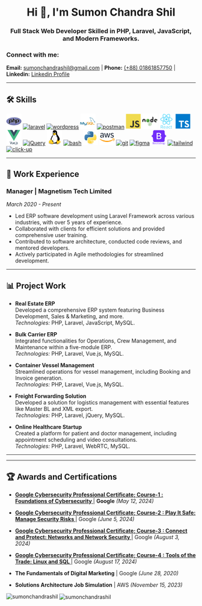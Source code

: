 <h1 align="center">Hi 👋, I'm Sumon Chandra Shil</h1>
<h3 align="center">Full Stack Web Developer Skilled in PHP, Laravel, JavaScript, and Modern Frameworks.</h3>

<h3 align="left">Connect with me:</h3>
<p align="left">
  
**Email:** [sumonchandrashil@gmail.com](mailto:sumonchandrashil@gmail.com) |
**Phone:** [(+88) 01861857750](tel:+8801861857750) |
**Linkedin:** [Linkedin Profile](https://www.linkedin.com/in/sumon-chandra-shil)

</p>

---

## 🛠 Skills
<p align="left">
  <a href="https://www.php.net" target="_blank" rel="noreferrer"><img src="https://raw.githubusercontent.com/devicons/devicon/master/icons/php/php-original.svg" alt="php" width="40" height="40"/></a>
  <a href="https://laravel.com/" target="_blank" rel="noreferrer"><img src="https://cdn.worldvectorlogo.com/logos/laravel-2.svg" alt="laravel" width="40" height="40"/></a>
  <a href="https://wordpress.com/" target="_blank" rel="noreferrer"><img src="https://www.vectorlogo.zone/logos/wordpress/wordpress-icon.svg" alt="wordpress" width="40" height="40"/></a>  
  <a href="https://www.mysql.com/" target="_blank" rel="noreferrer"><img src="https://raw.githubusercontent.com/devicons/devicon/master/icons/mysql/mysql-original-wordmark.svg" alt="mysql" width="40" height="40"/></a>    
  <a href="https://postman.com" target="_blank" rel="noreferrer"><img src="https://www.vectorlogo.zone/logos/getpostman/getpostman-icon.svg" alt="postman" width="40" height="40"/></a>  
  <a href="https://developer.mozilla.org/en-US/docs/Web/JavaScript" target="_blank" rel="noreferrer"><img src="https://raw.githubusercontent.com/devicons/devicon/master/icons/javascript/javascript-original.svg" alt="javascript" width="40" height="40"/></a>  
  <a href="https://nodejs.org" target="_blank" rel="noreferrer"><img src="https://raw.githubusercontent.com/devicons/devicon/master/icons/nodejs/nodejs-original-wordmark.svg" alt="nodejs" width="40" height="40"/></a>
  <a href="https://reactjs.org/" target="_blank" rel="noreferrer"><img src="https://raw.githubusercontent.com/devicons/devicon/master/icons/react/react-original-wordmark.svg" alt="react" width="40" height="40"/></a>
  <a href="https://www.typescriptlang.org/" target="_blank" rel="noreferrer"><img src="https://raw.githubusercontent.com/devicons/devicon/master/icons/typescript/typescript-original.svg" alt="typescript" width="40" height="40"/></a>
  <a href="https://vuejs.org/" target="_blank" rel="noreferrer"><img src="https://raw.githubusercontent.com/devicons/devicon/master/icons/vuejs/vuejs-original-wordmark.svg" alt="vuejs" width="40" height="40"/></a>
  <a href="https://jquery.com" target="_blank" rel="noreferrer"><img src="https://www.vectorlogo.zone/logos/jquery/jquery-icon.svg" alt="jQuery" width="40" height="40"/></a>  
  <a href="https://www.linux.org/" target="_blank" rel="noreferrer"><img src="https://raw.githubusercontent.com/devicons/devicon/master/icons/linux/linux-original.svg" alt="linux" width="40" height="40"/></a>
  <a href="https://www.gnu.org/software/bash/" target="_blank" rel="noreferrer"><img src="https://www.vectorlogo.zone/logos/gnu_bash/gnu_bash-icon.svg" alt="bash" width="40" height="40"/></a>
  <a href="https://www.python.org" target="_blank" rel="noreferrer"><img src="https://raw.githubusercontent.com/devicons/devicon/master/icons/python/python-original.svg" alt="python" width="40" height="40"/></a>    
  <a href="https://aws.amazon.com" target="_blank" rel="noreferrer"><img src="https://raw.githubusercontent.com/devicons/devicon/master/icons/amazonwebservices/amazonwebservices-original-wordmark.svg" alt="aws" width="40" height="40"/></a>
  <a href="https://git-scm.com/" target="_blank" rel="noreferrer"><img src="https://www.vectorlogo.zone/logos/git-scm/git-scm-icon.svg" alt="git" width="40" height="40"/></a>
  <a href="https://www.figma.com/" target="_blank" rel="noreferrer"><img src="https://www.vectorlogo.zone/logos/figma/figma-icon.svg" alt="figma" width="40" height="40"/></a>  
  <a href="https://getbootstrap.com" target="_blank" rel="noreferrer"><img src="https://raw.githubusercontent.com/devicons/devicon/master/icons/bootstrap/bootstrap-plain-wordmark.svg" alt="bootstrap" width="40" height="40"/></a>
  <a href="https://tailwindcss.com/" target="_blank" rel="noreferrer"><img src="https://www.vectorlogo.zone/logos/tailwindcss/tailwindcss-icon.svg" alt="tailwind" width="40" height="40"/></a>  
  <a href="https://clickup.com/" target="_blank" rel="noreferrer"><img src="https://www.svgrepo.com/show/331339/clickup.svg" alt="click-up" width="40" height="40"/></a>
</p>

---

## 💼 Work Experience

### Manager | Magnetism Tech Limited  
*March 2020 - Present*  
- Led ERP software development using Laravel Framework across various industries, with over 5 years of experience.
- Collaborated with clients for efficient solutions and provided comprehensive user training.
- Contributed to software architecture, conducted code reviews, and mentored developers.
- Actively participated in Agile methodologies for streamlined development.

---

## 📊 Project Work

- **Real Estate ERP**  
  Developed a comprehensive ERP system featuring Business Development, Sales & Marketing, and more.  
  *Technologies:* PHP, Laravel, JavaScript, MySQL.

- **Bulk Carrier ERP**  
  Integrated functionalities for Operations, Crew Management, and Maintenance within a five-module ERP.  
  *Technologies:* PHP, Laravel, Vue.js, MySQL.

- **Container Vessel Management**  
  Streamlined operations for vessel management, including Booking and Invoice generation.  
  *Technologies:* PHP, Laravel, Vue.js, MySQL.

- **Freight Forwarding Solution**  
  Developed a solution for logistics management with essential features like Master BL and XML export.  
  *Technologies:* PHP, Laravel, jQuery, MySQL.

- **Online Healthcare Startup**  
  Created a platform for patient and doctor management, including appointment scheduling and video consultations.  
  *Technologies:* PHP, Laravel, WebRTC, MySQL.

---

---

## 🏆 Awards and Certifications

- **<a href="https://www.coursera.org/account/accomplishments/verify/TEM5S76FH2DP?utm_source=link&utm_medium=certificate&utm_content=cert_image&utm_campaign=sharing_cta&utm_product=course" target="_blank" rel="noreferrer"> Google Cybersecurity Professional Certificate; Course-1 : Foundations of Cybersecurity </a>** | **Google** *(May 12, 2024)*  
- **<a href="https://www.coursera.org/account/accomplishments/verify/NLKU6FRCQ3DL?utm_source=link&utm_medium=certificate&utm_content=cert_image&utm_campaign=sharing_cta&utm_product=course" target="_blank" rel="noreferrer"> Google Cybersecurity Professional Certificate; Course-2 : Play It Safe: Manage Security Risks </a>** | Google *(June 5, 2024)*
- **<a href="" target="_blank" rel="noreferrer"> Google Cybersecurity Professional Certificate; Course-3 : Connect and Protect: Networks and Network Security </a>** | Google *(August 3, 2024)*
- **<a href="https://www.coursera.org/account/accomplishments/verify/2CZMCZZ45SH9" target="_blank" rel="noreferrer"> Google Cybersecurity Professional Certificate; Course-4 : Tools of the Trade: Linux and SQL </a>** | Google *(August 17, 2024)*

- **The Fundamentals of Digital Marketing** | Google *(June 28, 2020)*  
- **Solutions Architecture Job Simulation** | AWS *(November 15, 2023)*

<p><img align="left" src="https://github-readme-stats.vercel.app/api/top-langs?username=sumonchandrashil&show_icons=true&locale=en&layout=compact" alt="sumonchandrashil" /></p>

<p>&nbsp;<img align="center" src="https://github-readme-stats.vercel.app/api?username=sumonchandrashil&show_icons=true&locale=en" alt="sumonchandrashil" /></p>
